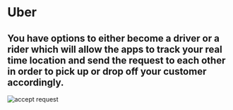 # Uber
## You have options to either become a driver or a rider which will allow the apps to track your real time location and send the request to each other in order to pick up or drop off your customer accordingly.

![accept request](https://user-images.githubusercontent.com/80680671/198520329-5681d929-5cb3-42b8-a42c-b8ac29fbad15.png)
